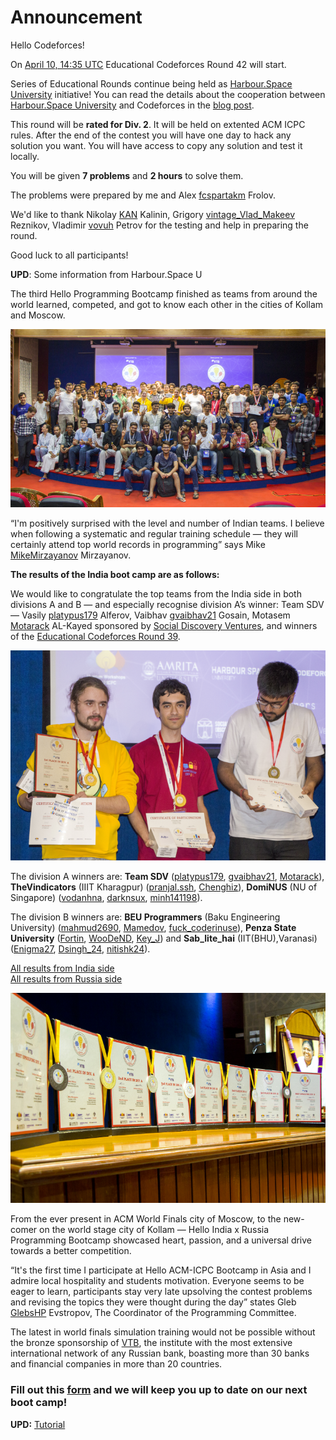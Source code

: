 # Announcement

Hello Codeforces!

On [April 10, 14:35 UTC](https://codeforces.com/https://www.timeanddate.com/worldclock/fixedtime.html?day=10&month=4&year=2018&hour=17&min=35&sec=0&p1=166) Educational Codeforces Round 42 will start.

Series of Educational Rounds continue being held as [Harbour.Space University](https://codeforces.com/https://harbour.space/) initiative! You can read the details about the cooperation between [Harbour.Space University](https://codeforces.com/https://harbour.space/) and Codeforces in the [blog post](//codeforces.com/blog/entry/51208).

This round will be **rated for Div. 2**. It will be held on extented ACM ICPC rules. After the end of the contest you will have one day to hack any solution you want. You will have access to copy any solution and test it locally.

You will be given **7 problems** and **2 hours** to solve them.

The problems were prepared by me and Alex [fcspartakm](https://codeforces.com/profile/fcspartakm "Candidate Master fcspartakm") Frolov.

We'd like to thank Nikolay [KAN](https://codeforces.com/profile/KAN "Grandmaster KAN") Kalinin, Grigory [vintage_Vlad_Makeev](https://codeforces.com/profile/vintage_Vlad_Makeev "International Grandmaster vintage_Vlad_Makeev") Reznikov, Vladimir [vovuh](https://codeforces.com/profile/vovuh "Candidate Master vovuh") Petrov for the testing and help in preparing the round.

Good luck to all participants!

**UPD**: Some information from Harbour.Space U

The third Hello Programming Bootcamp finished as teams from around the world learned, competed, and got to know each other in the cities of Kollam and Moscow.

![ ](images/3bd66842a5914ac6c260edf69167ff56c20f0088.png)

“I'm positively surprised with the level and number of Indian teams. I believe when following a systematic and regular training schedule — they will certainly attend top world records in programming” says Mike [MikeMirzayanov](https://codeforces.com/profile/MikeMirzayanov "Headquarters, MikeMirzayanov") Mirzayanov.

**The results of the India boot camp are as follows:**

We would like to congratulate the top teams from the India side in both divisions A and B — and especially recognise division A’s winner: Team SDV — Vasily [platypus179](https://codeforces.com/profile/platypus179 "Master platypus179") Alferov, Vaibhav [gvaibhav21](https://codeforces.com/profile/gvaibhav21 "International Master gvaibhav21") Gosain, Motasem [Motarack](https://codeforces.com/profile/Motarack "International Master Motarack") AL-Kayed sponsored by [Social Discovery Ventures](https://codeforces.com/http://sdventures.com/), and winners of the [Educational Codeforces Round 39](//codeforces.com/blog/entry/58155).

![ ](images/aa2b9e4b3d6449779370374cf0fba7587b4c4b1c.png)

The division A winners are: **Team SDV** ([platypus179](https://codeforces.com/profile/platypus179 "Master platypus179"), [gvaibhav21](https://codeforces.com/profile/gvaibhav21 "International Master gvaibhav21"), [Motarack](https://codeforces.com/profile/Motarack "International Master Motarack")), **TheVindicators** (IIIT Kharagpur) ([pranjal.ssh](https://codeforces.com/profile/pranjal.ssh "International Master pranjal.ssh"), [Chenghiz](https://codeforces.com/profile/Chenghiz "Candidate Master Chenghiz")), **DomiNUS** (NU of Singapore) ([vodanhna](https://codeforces.com/profile/vodanhna "Candidate Master vodanhna"), [darknsux](https://codeforces.com/profile/darknsux "Candidate Master darknsux"), [minh141198](https://codeforces.com/profile/minh141198 "Master minh141198")).

The division B winners are: **BEU Programmers** (Baku Engineering University) ([mahmud2690](https://codeforces.com/profile/mahmud2690 "Candidate Master mahmud2690"), [Mamedov](https://codeforces.com/profile/Mamedov "Candidate Master Mamedov"), [fuck_coderinuse](https://codeforces.com/profile/fuck_coderinuse "Expert fuck_coderinuse")), **Penza State University** ([Fortin](https://codeforces.com/profile/Fortin "Expert Fortin"), [WooDeND](https://codeforces.com/profile/WooDeND "Pupil WooDeND"), [Key_J](https://codeforces.com/profile/Key_J "Specialist Key_J")) and **Sab_lite_hai** (IIT(BHU),Varanasi) ([Enigma27](https://codeforces.com/profile/Enigma27 "Expert Enigma27"), [Dsingh_24](https://codeforces.com/profile/Dsingh_24 "Specialist Dsingh_24"), [nitishk24](https://codeforces.com/profile/nitishk24 "Expert nitishk24")).

[All results from India side](https://codeforces.com/http://india2018.workshops.it-edu.mipt.ru/)  
 [All results from Russia side](https://codeforces.com/http://prefinal2018.workshops.it-edu.mipt.ru/)

![ ](images/cc67ecee62a97925aea16e98c7663b067224059d.png)

From the ever present in ACM World Finals city of Moscow, to the new-comer on the world stage city of Kollam — Hello India x Russia Programming Bootcamp showcased heart, passion, and a universal drive towards a better competition.

“It's the first time I participate at Hello ACM-ICPC Bootcamp in Asia and I admire local hospitality and students motivation. Everyone seems to be eager to learn, participants stay very late upsolving the contest problems and revising the topics they were thought during the day” states Gleb [GlebsHP](https://codeforces.com/profile/GlebsHP "International Grandmaster GlebsHP") Evstropov, The Coordinator of the Programming Committee.

The latest in world finals simulation training would not be possible without the bronze sponsorship of [VTB](https://codeforces.com/https://www.vtb.com), the institute with the most extensive international network of any Russian bank, boasting more than 30 banks and financial companies in more than 20 countries.

### Fill out this [**form**](https://codeforces.com/https://harbourspace.typeform.com/to/bWoBFf) and we will keep you up to date on our next boot camp!

**UPD:** [Tutorial](//codeforces.comРазбор_задач.md?locale=en)

